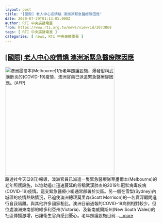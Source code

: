 ```yaml
---
layout: post
title: "[國際] 老人中心疫情燒 澳洲派緊急醫療隊因應"
date: 2020-07-29T01:13:05.000Z
author: RTI 中央廣播電臺
from: https://www.rti.org.tw/news/view/id/2073868
tags: [ RTI 中央廣播電臺 ]
categories: [ news, RTI 中央廣播電臺 ]
---
```

<!--1595985185000-->
[[國際] 老人中心疫情燒 澳洲派緊急醫療隊因應](https://www.rti.org.tw/news/view/id/2073868)
------

<div>
<img src="https://static.rti.org.tw/assets/thumbnails/2020/07/29/60a56c5e3a51602b81207a0af2d547e2.jpg" width="360" alt="澳洲墨爾本(Melbourne)1所老年照護設施，爆發俗稱武漢肺炎的(COVID-19)疫情，澳洲官員已派遣緊急醫療隊因應。(AFP)" title="澳洲墨爾本(Melbourne)1所老年照護設施，爆發俗稱武漢肺炎的(COVID-19)疫情，澳洲官員已派遣緊急醫療隊因應。(AFP)"><br>路透社今天(29日)報導，澳洲官員已派遣一隻緊急醫療隊至墨爾本(Melbourne)的老年照護設施，以協助遏止迅速蔓延的俗稱武漢肺炎的2019年冠狀病毒疾病(COVID-19)疫情。這支緊急醫療小組通常部署於災區。另一個在雪梨(Sydney)內城區的疫情熱點情況，已迫使澳洲總理莫里森(Scott Morrison)的一名資深顧問進行自我隔離。與其他許多國家相比，澳洲目前通報的COVID-19病例相對較少，但位處澳洲東南部的維多利亞州(Victoria)、及新南威爾斯州(New South Wales)的社區傳播激增，已讓衛生官員感到憂心。老年照護設施目前...<a target="_blank" href="https://www.rti.org.tw/news/view/id/2073868">...more</a>
</div>
